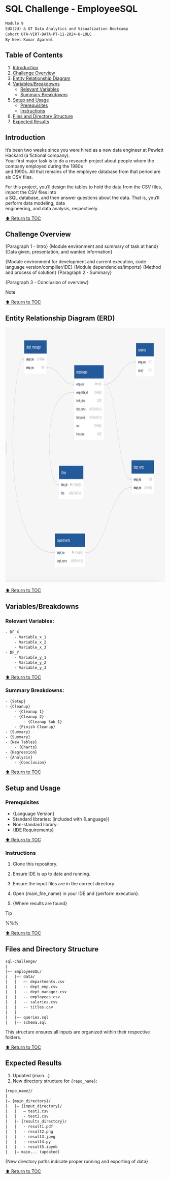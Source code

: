 # SQL Challenge - EmployeeSQL  
`Module 9`  
`EdX(2U) & UT Data Analytics and Visualization Bootcamp`  
`Cohort UTA-VIRT-DATA-PT-11-2024-U-LOLC`  
`By Neel Kumar Agarwal`  

## Table of Contents  
1. [Introduction](#introduction)  
2. [Challenge Overview](#challenge-overview)  
3. [Entity Relationship Diagram](#entity-relationship-diagram-erd)
4. [Variables/Breakdowns](#variablesbreakdowns)  
    - [Relevant Variables](#relevant-variables)  
    - [Summary Breakdowns](#summary-breakdowns)  
5. [Setup and Usage](#setup-and-usage)  
    - [Prerequisites](#prerequisites)  
    - [Instructions](#instructions)  
6. [Files and Directory Structure](#files-and-directory-structure)  
7. [Expected Results](#expected-results)  


## Introduction  
It’s been two weeks since you were hired as a new data engineer at Pewlett Hackard (a fictional company).  
Your first major task is to do a research project about people whom the company employed during the 1980s  
and 1990s. All that remains of the employee database from that period are six CSV files.  

For this project, you’ll design the tables to hold the data from the CSV files, import the CSV files into  
a SQL database, and then answer questions about the data. That is, you’ll perform data modeling, data  
engineering, and data analysis, respectively.  

[:arrow_up: Return to TOC](#table-of-contents)  


## Challenge Overview 
{Paragraph 1 - Intro}
{Module environment and summary of task at hand}
{Data given, presentation, and wanted information}

{Module environment for development and current execution, code language version/compiiler/IDE} 
{Module dependencies/imports}
{Method and process of solution}
{Paragraph 2 - Summary}

{Paragraph 3 - Conclusion of overview}

> [!NOTE]  
> 
> 

[:arrow_up: Return to TOC](#table-of-contents)  


## Entity Relationship Diagram (ERD)  

<img src="EmployeeSQL/ERD.jpg" alt="ERD_sql_challenge" width="1000" height="800">


[:arrow_up: Return to TOC](#table-of-contents)  


## Variables/Breakdowns  
### Relevant Variables:  
```
- DF_X  
    - Variable_x_1  
    - Variable_x_2  
    - Variable_x_3  
- DF_Y  
    - Variable_y_1  
    - Variable_y_2  
    - Variable_y_3
```

[:arrow_up: Return to TOC](#table-of-contents)  


### Summary Breakdowns:  
```
- {Setup}
- {Cleanup}
    - {Cleanup 1}
    - {Cleanup 2}
        - {Cleanup Sub 1}
    - {Finish Cleanup}
- {Summary}
- {Summary}
- {New Tables}
    - {Charts}
- {Regression}
- {Analysis}
    - {Conclusion}
```

[:arrow_up: Return to TOC](#table-of-contents)  


## Setup and Usage  
### Prerequisites  
- {Language Version}  
- Standard libraries: (included with {Language})  
- Non-standard library:  
- {IDE Requirements}  

[:arrow_up: Return to TOC](#table-of-contents)  


### Instructions  
1. Clone this repository.  
2. Ensure IDE is up to date and running.  

3. Ensure the input files are in the correct directory.  
4. Open {main_file_name} in your IDE and {perform execution}.  
5. {Where results are found}  
> [!TIP]  
> %%%  

[:arrow_up: Return to TOC](#table-of-contents)  


## Files and Directory Structure  
```  
sql-challenge/  
|  
|—- EmployeeSQL/  
|   |—- data/  
|   |   —- departments.csv  
|   |   -- dept_emp.csv  
|   |   -- dept_manager.csv  
|   |   -- employees.csv  
|   |   -- salaries.csv  
|   |   -- titles.csv  
|   |  
|   |—- queries.sql  
|   |-- schema.sql  
```  
This structure ensures all inputs are organized within their respective folders.  

[:arrow_up: Return to TOC](#table-of-contents)  


## Expected Results  
1. Updated {main...}
2. New directory structure for `{repo_name}`:
```
{repo_name}/
|
|— {main_directory}/
|   |— {input_directory}/
|   |   — test1.csv
|   |   - test2.csv
|   |- {results_directory}/
|   |   - result1.pdf
|   |   - result2.png
|   |   - result3.jpeg
|   |   - result4.py
|   |   - result5.ipynb
|   |— main... (updated)
```
{New directory paths indicate proper running and exporting of data}

[:arrow_up: Return to TOC](#table-of-contents)  